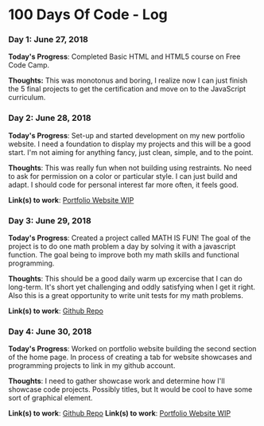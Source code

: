 # 100 Days Of Code - Log

### Day 1: June 27, 2018 

**Today's Progress**: Completed Basic HTML and HTML5 course on Free Code Camp.

**Thoughts:** This was monotonus and boring, I realize now I can just finish the 5 final projects to get the certification and move on to the JavaScript curriculum.

<!--- **Link to work:** [Calculator App](http://www.example.com)-->

### Day 2: June 28, 2018

**Today's Progress**: Set-up and started development on my new portfolio website. I need a foundation to display my projects and this will be a good start. I'm not aiming for anything fancy, just clean, simple, and to the point.

**Thoughts**: This was really fun when not building using restraints. No need to ask for permission on a color or particular style. I can just build and adapt. I should code for personal interest far more often, it feels good.

**Link(s) to work**: [Portfolio Website WIP](https://jarededdy.io/)

### Day 3: June 29, 2018

**Today's Progress**: Created a project called MATH IS FUN! The goal of the project is to do one math problem a day by solving it with a javascript function. The goal being to improve both my math skills and functional programming. 

**Thoughts**: This should be a good daily warm up excercise that I can do long-term. It's short yet challenging and oddly satisfying when I get it right. Also this is a great opportunity to write unit tests for my math problems.

**Link(s) to work**: [Github Repo](https://github.com/jaredgeddy/math-is-fun)

### Day 4: June 30, 2018

**Today's Progress**: Worked on portfolio website building the second section of the home page. In process of creating a tab for website showcases and programming projects to link in my github account. 

**Thoughts**: I need to gather showcase work and determine how I'll showcase code projects. Possibly titles, but It would be cool to have some sort of graphical element.

**Link(s) to work**: [Github Repo](https://github.com/jaredgeddy/math-is-fun)
**Link(s) to work**: [Portfolio Website WIP](https://jarededdy.io/)
